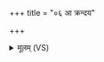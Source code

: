 +++
title = "०६ आ क्रन्दय"

+++
<details><summary>मूलम् (VS)</summary>

आ क्र॑न्दय धनपते व॒रमाम॑नसं कृणु। सर्वं॑ प्रदक्षि॒णं कृ॑णु॒ यो व॒रः प्र॑तिका॒म्यः॑ ॥
</details>